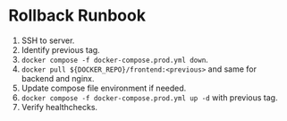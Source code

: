 # Rollback Runbook
1. SSH to server.
2. Identify previous tag.
3. `docker compose -f docker-compose.prod.yml down`.
4. `docker pull ${DOCKER_REPO}/frontend:<previous>` and same for backend and nginx.
5. Update compose file environment if needed.
6. `docker compose -f docker-compose.prod.yml up -d` with previous tag.
7. Verify healthchecks.
